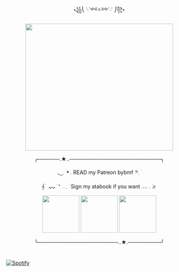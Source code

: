 <p align="center"> ꧁⎝ 𓆩༺✧༻𓆪 ⎠꧂
    <p align="center">
  <img width="400" height="342" src="https://cdn.discordapp.com/attachments/910420166989475860/1422174097701339177/Untitled390_20250929185004.png?ex=68dbb657&is=68da64d7&hm=ee39cd9f45f8741a6e409e6a6a2b98e25ced663916e156643259a675c57e4ccd&">
<p align="center"> ╭──────.★..─────────────────────────╮
<p align="center">          ◟  ͜ 𓈒 ࣪  ❛        𓈒       READ my  Patreon bybmf     𝄢𓈒   ࣪
<p align="center">    𝄞  ࣪   𓈒ᴗᴗ    ࣪  ⁺   𓂃  ࣪    Sign my atabook if you want   𓂋 𓈒  ࣪♬
    <p align="center">  <img width="100" height="100" src="https://y2k.neocities.org/blinkiez/newbatch/uP8nSvW.gif"> <img width="100" height="100" src="https://y2k.neocities.org/blinkiez/newbatch/bnormalpeople.gif"> <img width="100" height="100" src="https://plasticdino.neocities.org/blinkie/tranz.gif">
<p align="center"> ╰──────────────────────..★.─────────╯
               
#

 [![Spotify](https://spotify-github-profile.kittinanx.com/api/view?uid=dstyi8gwgu7smen3sn0t721i1&cover_image=true&theme=natemoo-re&show_offline=false&background_color=000000&interchange=true&bar_color=ffffff&bar_color_cover=false)](https://spotify-github-profile.kittinanx.com/api/view?uid=dstyi8gwgu7smen3sn0t721i1&redirect=true)
</div>
